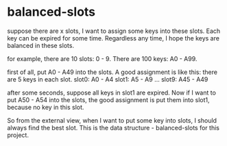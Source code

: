# balanced-slots


suppose there are x slots, I want to assign some keys into these slots.
Each key can be expired for some time.
Regardless any time, I hope the keys are balanced in these slots.


for example, there are 10 slots: 0 - 9. There are 100 keys: A0 - A99.

first of all, put A0 - A49 into the slots. A good assignment is like this: there are 5 keys in each slot.
slot0: A0 - A4
slot1: A5 - A9
...
slot9: A45 - A49

after some seconds, suppose all keys in slot1 are expired.
Now if I want to put A50 - A54 into the slots, the good assignment is put them into slot1, because no key in this slot.


So from the external view, when I want to put some key into slots, I should always find the best slot.
This is the data structure - balanced-slots for this project.